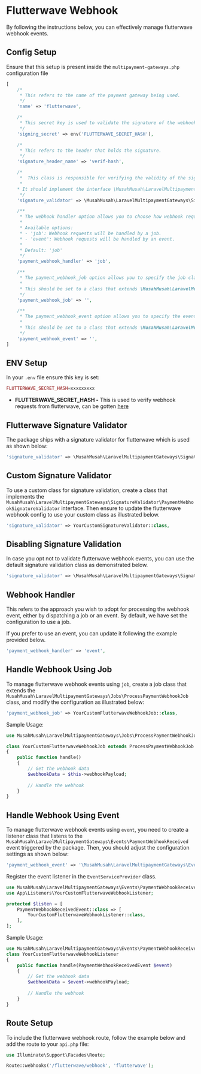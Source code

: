 # Flutterwave Webhook

By following the instructions below, you can effectively manage flutterwave webhook events.

## Config Setup

Ensure that this setup is present inside the `multipayment-gateways.php` configuration file

```php
[
    /*
     * This refers to the name of the payment gateway being used.
     */
    'name' => 'flutterwave',

    /*
     * This secret key is used to validate the signature of the webhook call.
     */
    'signing_secret' => env('FLUTTERWAVE_SECRET_HASH'),

    /*
     * This refers to the header that holds the signature.
     */
    'signature_header_name' => 'verif-hash',

    /*
     *  This class is responsible for verifying the validity of the signature header.
     *
    * It should implement the interface \MusahMusah\LaravelMultipaymentGateways\SignatureValidator\PaymentWebhookSignatureValidator.
     */
    'signature_validator' => \MusahMusah\LaravelMultipaymentGateways\SignatureValidator\FlutterwaveSignatureValidator::class,

    /**
     * The webhook handler option allows you to choose how webhook requests are handled in your application.
     *
     * Available options:
     * - 'job': Webhook requests will be handled by a job.
     * - 'event': Webhook requests will be handled by an event.
     *
     * Default: 'job'
     */
    'payment_webhook_handler' => 'job',

    /**
     * The payment_webhook_job option allows you to specify the job class that will be used to process webhook requests for payment methods.
     *
     * This should be set to a class that extends \MusahMusah\LaravelMultipaymentGateways\Jobs\ProcessPaymentWebhookJob.
     */
    'payment_webhook_job' => '',

    /**
     * The payment_webhook_event option allows you to specify the event class that will be used to process webhook requests for payment methods.
     *
     * This should be set to a class that extends \MusahMusah\LaravelMultipaymentGateways\Events\PaymentWebhookReceivedEvent.
     */
    'payment_webhook_event' => '',
]
```

## ENV Setup 
In your `.env` file ensure this key is set:

```php
FLUTTERWAVE_SECRET_HASH=xxxxxxxxx
```
* **FLUTTERWAVE_SECRET_HASH -** This is used to verify webhook requests from flutterwave, can be gotten [here](https://app.flutterwave.com/dashboard/settings/webhooks/live)

## Flutterwave Signature Validator 
The package ships with a signature validator for flutterwave which is used as shown below:

```php
'signature_validator' => \MusahMusah\LaravelMultipaymentGateways\SignatureValidator\FlutterwaveSignatureValidator::class,
```

## Custom Signature Validator 
To use a custom class for signature validation, create a class that implements the `MusahMusah\LaravelMultipaymentGateways\SignatureValidator\PaymentWebhookSignatureValidator` interface. Then ensure to update the flutterwave webhook config to use your custom class as illustrated below.

```php
'signature_validator' => YourCustomSignatureValidator::class,
```

## Disabling Signature Validation
In case you opt not to validate flutterwave webhook events, you can use the default signature validation class as demonstrated below.

```php
'signature_validator' => \MusahMusah\LaravelMultipaymentGateways\SignatureValidator\DefaultSignatureValidator::class,
```

## Webhook Handler

This refers to the approach you wish to adopt for processing the webhook event, either by dispatching a job or an event. By default, we have set the configuration to use a job.

If you prefer to use an event, you can update it following the example provided below.

```php
'payment_webhook_handler' => 'event',
```

## Handle Webhook Using Job
To manage flutterwave webhook events using `job`, create a job class that extends the `MusahMusah\LaravelMultipaymentGateways\Jobs\ProcessPaymentWebhookJob` class, and modify the configuration as illustrated below:

```php
'payment_webhook_job' => YourCustomFlutterwaveWebhookJob::class,
```

Sample Usage:

```php
use MusahMusah\LaravelMultipaymentGateways\Jobs\ProcessPaymentWebhookJob;

class YourCustomFlutterwaveWebhookJob extends ProcessPaymentWebhookJob implements ShouldQueue
{
    public function handle()
    {
        // Get the webhook data
        $webhookData = $this->webhookPayload;
        
        // Handle the webhook
    }
}
```

## Handle Webhook Using Event
To manage flutterwave webhook events using `event`, you need to create a listener class that listens to the `MusahMusah\LaravelMultipaymentGateways\Events\PaymentWebhookReceived` event triggered by the package. Then, you should adjust the configuration settings as shown below:

```php
'payment_webhook_event' => '\MusahMusah\LaravelMultipaymentGateways\Events\PaymentWebhookReceivedEvent',
```

Register the event listener in the `EventServiceProvider` class.

```php
use MusahMusah\LaravelMultipaymentGateways\Events\PaymentWebhookReceivedEvent;
use App\Listeners\YourCustomFlutterwaveWebhookListener;

protected $listen = [
    PaymentWebhookReceivedEvent::class => [
        YourCustomFlutterwaveWebhookListener::class,
    ],
];
```

Sample Usage:

```php
use MusahMusah\LaravelMultipaymentGateways\Events\PaymentWebhookReceivedEvent;
class YourCustomFlutterwaveWebhookListener
{
    public function handle(PaymentWebhookReceivedEvent $event)
    {
        // Get the webhook data
        $webhookData = $event->webhookPayload;
      
        // Handle the webhook
    }
}
```

## Route Setup
To include the flutterwave webhook route, follow the example below and add the route to your `api.php` file:

```php
use Illuminate\Support\Facades\Route;

Route::webhooks('/flutterwave/webhook', 'flutterwave');
```
